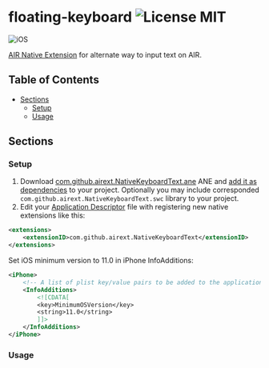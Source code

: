 floating-keyboard ![License MIT](http://img.shields.io/badge/license-MIT-lightgray.svg)
==========

![iOS](https://img.shields.io/badge/iOS-11.0-blue)

[AIR Native Extension](http://www.adobe.com/devnet/air/native-extensions-for-air.html) for alternate way to input text on AIR.

## Table of Contents

- [Sections](#sections)
  - [Setup](#setup)
  - [Usage](#usage)
  
## Sections

### Setup

1. Download [com.github.airext.NativeKeyboardText.ane](https://github.com/airext/native-keyboard-text/releases) ANE and [add it as dependencies](http://bit.ly/2xTSJry) to your project. Optionally you may include corresponded `com.github.airext.NativeKeyboardText.swc` library to your project.
2. Edit your [Application Descriptor](http://help.adobe.com/en_US/air/build/WS5b3ccc516d4fbf351e63e3d118666ade46-7ff1.html) file with registering new native extensions like this:
```xml
<extensions>
    <extensionID>com.github.airext.NativeKeyboardText</extensionID>
</extensions>
```

Set iOS minimum version to 11.0 in iPhone InfoAdditions:
```xml
<iPhone>
    <!-- A list of plist key/value pairs to be added to the application Info.plist -->
    <InfoAdditions>
        <![CDATA[
        <key>MinimumOSVersion</key>
        <string>11.0</string>
        ]]>
    </InfoAdditions>
</iPhone>
```

### Usage

